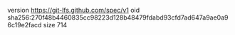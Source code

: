 version https://git-lfs.github.com/spec/v1
oid sha256:270f48b4460835cc98223d128b48479fdabd93cfd7ad647a9ae0a96c19e2facd
size 714
